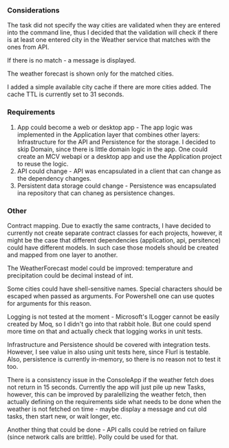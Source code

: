 ### Considerations
The task did not specify the way cities are validated when they are entered into the command line, 
thus I decided that the validation will check if there is at least one entered city in the Weather service that matches with the ones from API.

If there is no match - a message is displayed.

The weather forecast is shown only for the matched cities.

I added a simple available city cache if there are more cities added. The cache TTL is currently set to 31 seconds.

### Requirements
1. App could become a web or desktop app - The app logic was implemented in the Application layer that combines other layers: Infrastructure for the API and Persistence for the storage. I decided to skip Domain, since there is little domain logic in the app. One could create an MCV webapi or a desktop app and use the Application project to reuse the logic.
2. API could change - API was encapsulated in a client that can change as the dependency changes.
3. Persistent data storage could change - Persistence was encapsulated ina repository that can chaneg as persistence changes.

### Other
Contract mapping. Due to exactly the same contracts, I have decided to currently not create separate contract classes for each projects, however, it might be the case that
different dependencies (application, api, persitence) could have different models. In such case those models should be created and mapped from one layer to another.

The WeatherForecast model could be improved: temperature and precipitation could be decimal instead of int.

Some cities could have shell-sensitive names. Special characters should be escaped when passed as arguments. For Powershell one can use quotes for arguments for this reason.

Logging is not tested at the moment - Microsoft's ILogger cannot be easily created by Moq, so I didn't go into that rabbit hole. But one could spend more time on that and actually check that logging works in unit tests.

Infrastructure and Persistence should be covered with integration tests. However, I see value in also using unit tests here, since Flurl is testable. Also, persistence is currently in-memory, so there is no reason not to test it too.

There is a consistency issue in the ConsoleApp if the weather fetch does not return in 15 seconds. Currently the app will just pile up new Tasks, however, 
this can be improved by paralellizing the weather fetch, then actually defining on the requirements side what needs to be done when the weather is not fetched on time - 
maybe display a message and cut old tasks, then start new, or wait longer, etc.

Another thing that could be done - API calls could be retried on failure (since network calls are brittle). Polly could be used for that.
